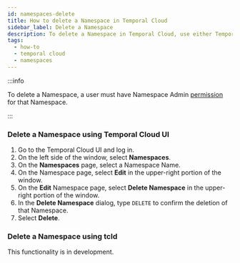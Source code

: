 ```yaml
---
id: namespaces-delete
title: How to delete a Namespace in Temporal Cloud
sidebar_label: Delete a Namespace
description: To delete a Namespace in Temporal Cloud, use either Temporal Cloud UI or tcld.
tags:
  - how-to
  - temporal cloud
  - namespaces
---
```


:::info

To delete a Namespace, a user must have Namespace Admin [permission](/cloud/users-namespace-level-permissions) for that Namespace.

:::

### Delete a Namespace using Temporal Cloud UI

1. Go to the Temporal Cloud UI and log in.
1. On the left side of the window, select **Namespaces**.
1. On the **Namespaces** page, select a Namespace Name.
1. On the Namespace page, select **Edit** in the upper-right portion of the window.
1. On the **Edit** Namespace page, select **Delete Namespace** in the upper-right portion of the window.
1. In the **Delete Namespace** dialog, type `DELETE` to confirm the deletion of that Namespace.
1. Select **Delete**.

### Delete a Namespace using tcld

This functionality is in development.
